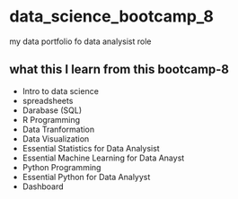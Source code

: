 # data_science_bootcamp_8
my data portfolio fo data analysist role

 ## what this I learn from this bootcamp-8

- Intro to data science
- spreadsheets
- Darabase (SQL)
- R Programming
- Data Tranformation
- Data Visualization
- Essential Statistics for Data Analysist
- Essential Machine Learning for Data Anayst
- Python Programming
- Essential Python for Data Analyyst
- Dashboard

